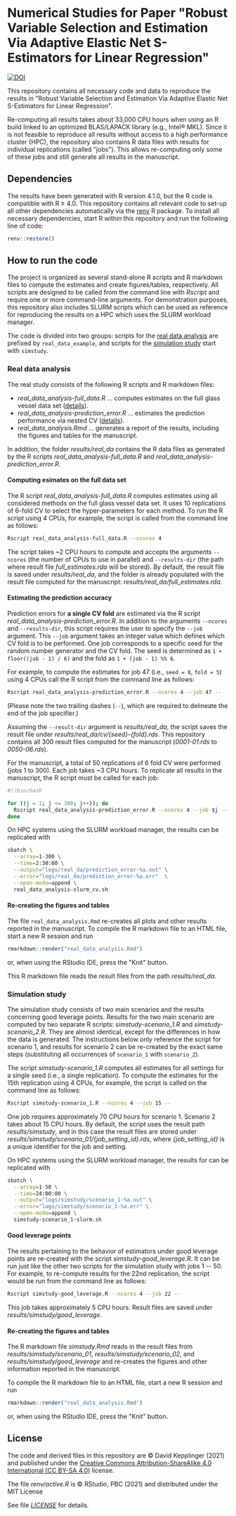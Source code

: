 # Numerical Studies for Paper "Robust Variable Selection and Estimation Via Adaptive Elastic Net S-Estimators for Linear Regression"

[![DOI](https://zenodo.org/badge/387899778.svg)](https://zenodo.org/badge/latestdoi/387899778)

This repository contains all necessary code and data to reproduce the results in "Robust Variable Selection and Estimation Via Adaptive Elastic Net S-Estimators for Linear Regression".

Re-computing all results takes about 33,000 CPU hours when using an R build linked to an optimized BLAS/LAPACK library (e.g., Intel® MKL).
Since it is not feasible to reproduce all results without access to a high performance cluster (HPC), the repository also contains R data files with results for individual replications (called "jobs").
This allows re-computing only some of these jobs and still generate all results in the manuscript.

## Dependencies

The results have been generated with R version 4.1.0, but the R code is compatible with R ≥ 4.0.
This repository contains all relevant code to set-up all other dependencies automatically via the [renv](https://rstudio.github.io/renv/) R package.
To install all necessary dependencies, start R within this repository and run the following line of code:

```r
renv::restore()
```

## How to run the code

The project is organized as several stand-alone R scripts and R markdown files to compute the estimates and create figures/tables, respectively.
All scripts are designed to be called from the command line with *Rscript* and require one or more command-line arguments.
For demonstration purposes, this repository also includes SLURM scripts which can be used as reference for reproducing the results on a HPC which uses the SLURM workload manager.

The code is divided into two groups: scripts for the [real data analysis](#real-data-analysis) are prefixed by `real_data_example`, and scripts for the [simulation study](#simulation-study) start with `simstudy`.

### Real data analysis

The real study consists of the following R scripts and R markdown files:

* *real_data_analysis-full_data.R* … computes estimates on the full glass vessel data set ([details](#computing-esimates-on-the-full-data-set)).
* *real_data_analysis-prediction_error.R* … estimates the prediction performance via nested CV ([details](#estimating-the-prediction-accuracy)).
* *real_data_analysis.Rmd* … generates a report of the results, including the figures and tables for the manuscript.

In addition, the folder *results/real_da* contains the R data files as generated by the R scripts *real_data_analysis-full_data.R* and *real_data_analysis-prediction_error.R*.

#### Computing esimates on the full data set

The R script *real_data_analysis-full_data.R* computes estimates using all considered methods on the full glass vessel data set.
It uses 10 replications of 6-fold CV to select the hyper-parameters for each method.
To run the R script using 4 CPUs, for example, the script is called from the command line as follows:

```sh
Rscript real_data_analysis-full_data.R --ncores 4
```

The script takes ~2 CPU hours to compute and accepts the arguments `--ncores` (the number of CPUs to use in parallel) and `--results-dir` (the path where result file *full_estimates.rda* will be stored).
By default, the result file is saved under *results/real_da*, and the folder is already populated with the result file computed for the manuscript: *results/real_da/full_estimates.rda*.

#### Estimating the prediction accuracy

Prediction errors for **a single CV fold** are estimated via the R script *real_data_analysis-prediction_error.R*.
In addition to the arguments `--ncores` and `--results-dir`, this script requires the user to specify the `--job` argument.
This `--job` argument takes an integer value which defines which CV fold is to be performed.
One job corresponds to a specific seed for the random number generator and the CV fold.
The seed is determined as `1 + floor((job - 1) / 6)` and the fold as `1 + (job - 1) %% 6`.

For example, to compute the estimates for job 47 (i.e., `seed = 8`, `fold = 5`) using 4 CPUs call the R script from the command line as follows:

```sh
Rscript real_data_analysis-prediction_error.R --ncores 4 --job 47 --
```

(Please note the two trailing dashes (`--`), which are required to delineate the end of the job specifier.)

Assuming the `--result-dir` argument is *results/real_da*, the script saves the result file under *results/real_da/cv/{seed}-{fold}.rds*.
This repository contains all 300 result files computed for the manuscript (*0001-01.rds* to *0050-06.rds*).

For the manuscript, a total of 50 replications of 6 fold CV were performed (jobs 1 to 300).
Each job takes ~3 CPU hours.
To replicate all results in the manuscript, the R script must be called for each job:

```sh
#!/bin/bash

for ((j = 1; j <= 300; j++)); do
  Rscript real_data_analysis-prediction_error.R --ncores 4 --job $j --
done
```

On HPC systems using the SLURM workload manager, the results can be replicated with

```sh
sbatch \
  --array=1-300 \
  --time=2:30:00 \
  --output="logs/real_da/prediction_error-%a.out" \
  --error="logs/real_da/prediction_error-%a.err"  \
  --open-mode=append \
  real_data_analysis-slurm_cv.sh
```

#### Re-creating the figures and tables

The file `real_data_analysis.Rmd` re-creates all plots and other results reported in the manuscript.
To compile the R markdown file to an HTML file, start a new R session and run

```r
rmarkdown::render("real_data_analysis.Rmd")
```

or, when using the RStudio IDE, press the "Knit" button.

This R markdown file reads the result files from the path *results/real_da*.

### Simulation study

The simulation study consists of two main scenarios and the results concerning good leverage points.
Results for the two main scenario are computed by two separate R scripts: *simstudy-scenario_1.R* and *simstudy-scenario_2.R*.
They are almost identical, except for the differences in how the data is generated.
The instructions below only reference the script for scenario 1, and results for scenario 2 can be re-created by the exact same steps (substituting all occurrences of `scenario_1` with `scenario_2`).

The script *simstudy-scenario_1.R* computes all estimates for all settings for a single seed (i.e., a single replication).
To compute the estimates for the 15th replication using 4 CPUs, for example, the script is called on the command line as follows:

```sh
Rscript simstudy-scenario_1.R --ncores 4 --job 15 --
```

One job requires approximately 70 CPU hours for scenario 1.
Scenario 2 takes about 15 CPU hours.
By default, the script uses the result path *results/simstudy*, and in this case the result files are stored under *results/simstudy/scenario_01/{job_setting_id}.rds*, where *{job_setting_id}* is a unique identifier for the job and setting.

On HPC systems using the SLURM workload manager, the results for can be replicated with

```sh
sbatch \
  --array=1-50 \
  --time=24:00:00 \
  --output="logs/simstudy/scenario_1-%a.out" \
  --error="logs/simstudy/scenario_1-%a.err" \
  --open-mode=append \
  simstudy-scenario_1-slurm.sh
```

#### Good leverage points

The results pertaining to the behavior of estimators under good leverage points are re-created with the script *simstudy-good_leverage.R*.
It can be run just like the other two scripts for the simulation study with jobs 1 -- 50.
For example, to re-compute results for the 22nd replication, the script would be run from the command line as follows:

```sh
Rscript simstudy-good_leverage.R --ncores 4 --job 22 --
```

This job takes approximately 5 CPU hours.
Result files are saved under *results/simstudy/good_leverage*.

#### Re-creating the figures and tables

The R markdown file *simstudy.Rmd* reads in the result files from *results/simstudy/scenario_01*, *results/simstudy/scenario_02*, and *results/simstudy/good_leverage* and re-creates the figures and other information reported in the manuscript.

To compile the R markdown file to an HTML file, start a new R session and run

```r
rmarkdown::render("real_data_analysis.Rmd")
```

or, when using the RStudio IDE, press the "Knit" button.

## License

The code and derived files in this repository are © David Kepplinger (2021) and published under the [Creative Commons Attribution-ShareAlike 4.0 International (CC BY-SA 4.0)](https://creativecommons.org/licenses/by-sa/4.0/) license.

The file *renv/active.R* is © RStudio, PBC (2021) and distributed under the MIT License

See file [*LICENSE*](./LICENSE) for details.
